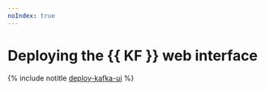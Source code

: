```yaml
---
noIndex: true
---
```


# Deploying the {{ KF }} web interface

{% include notitle [deploy-kafka-ui](../../_tutorials/dataplatform/deploy-kafka-ui.md) %}
